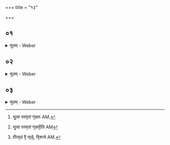 +++
title = "१३"

+++


##  ०१
<details><summary>मूलम् - Weber</summary>

अ᳘न्नम् ब्रह्मेत्ये᳘क आहुः॥  
तन्न त᳘था पू᳘यति वा अ᳘न्नमृते᳘ प्राणा᳘त्प्राणो ब्रह्मेत्ये᳘क आहुस्तन्न त᳘था शु᳘ष्यति वै᳘ प्राण᳘ ऋते᳘ऽन्नादेते᳘ हॗ त्वेव᳘ देव᳘ते एकधाभू᳘यम् भूत्वा᳘ परम᳘तां गछतः [^wbr_1] ॥  

[^wbr_1]: भू᳘त्वा परम᳘तां ग᳘छतः AM.
</details>

##  ०२
<details><summary>मूलम् - Weber</summary>

त᳘द्ध स्माह प्रातृदः᳘ पित᳘रम्॥  
कि᳘ᳫं᳘ स्विदेॗवैवं᳘ विदु᳘षे साधु᳘ कुर्यात्कि᳘मेॗवास्मा असाधु᳘ कुर्यादि᳘ति स᳘ ह स्माह पाणि᳘ना मा᳘ प्रातृद कॗस्त्वेनयोरेकधाभू᳘यम् भूत्वा᳘ परम᳘तां गछती᳘ति [^wbr_2] ॥  

[^wbr_2]: भू᳘त्वा परम᳘तां ग᳘छती᳘ति AM
</details>

##  ०३
<details><summary>मूलम् - Weber</summary>

त᳘स्मा उ हैत᳘दुवाच॥  
वीत्य᳘न्नं वै व्य᳘न्नेॗ [^wbr_3] हीमा᳘नि स᳘र्वाणि भूता᳘नि विष्टा᳘नि रमि᳘ति प्राणो वै र᳘म् प्राणेॗ हीमा᳘नि स᳘र्वाणि भूता᳘नि रता᳘नि स᳘र्वाणि ह वा᳘ अस्मिन्भूता᳘नि विश᳘न्ते स᳘र्वाणि भूता᳘नि र᳘मन्ते य᳘ एवं वे᳘द॥  

[^wbr_3]: वीत्य᳘न्नं वै᳘ व्य᳘न्ने᳘, वि᳘शन्ते AM.
</details>